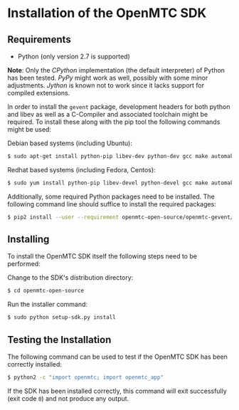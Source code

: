 # Installation of the OpenMTC SDK


## Requirements

* Python (only version 2.7 is supported)  
  
**Note**: Only the *CPython* implementation (the default interpreter) of Python has been tested. *PyPy* might work as well, possibly with some minor adjustments. *Jython* is known not to work since it lacks support for compiled extensions.
  
In order to install the `gevent` package, development headers for both python and libev as well as a C-Compiler and associated toolchain might be required. To install these along with the pip tool the following commands might be used:

Debian based systems (including Ubuntu):

``` sh
$ sudo apt-get install python-pip libev-dev python-dev gcc make automake
```

Redhat based systems (including Fedora, Centos):

``` sh
$ sudo yum install python-pip libev-devel python-devel gcc make automake
```

Additionally, some required Python packages need to be installed. The following command line should suffice to install the required packages:

``` sh
$ pip2 install --user --requirement openmtc-open-source/openmtc-gevent/dependencies.txt
```

## Installing

To install the OpenMTC SDK itself the following steps need to be performed:

Change to the SDK's distribution directory:

``` sh
$ cd openmtc-open-source
```

Run the installer command:

``` sh
$ sudo python setup-sdk.py install
```

## Testing the Installation

The following command can be used to test if the OpenMTC SDK has been correctly installed:

``` sh
$ python2 -c "import openmtc; import openmtc_app"
```

If the SDK has been installed correctly, this command will exit successfully (exit code `0`) and not produce any output.
